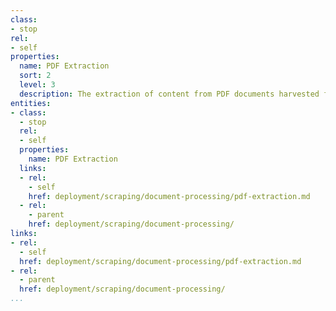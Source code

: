 ```yaml
---
class:
- stop
rel:
- self
properties:
  name: PDF Extraction
  sort: 2
  level: 3
  description: The extraction of content from PDF documents harvested from URLs.
entities:
- class:
  - stop
  rel:
  - self
  properties:
    name: PDF Extraction
  links:
  - rel:
    - self
    href: deployment/scraping/document-processing/pdf-extraction.md
  - rel:
    - parent
    href: deployment/scraping/document-processing/
links:
- rel:
  - self
  href: deployment/scraping/document-processing/pdf-extraction.md
- rel:
  - parent
  href: deployment/scraping/document-processing/
...
```

